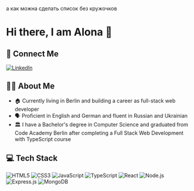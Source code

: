 а как можна сделать список без кружочков
# Hi there, I am Alona  👋

## 🔗 Connect Me
[![LinkedIn](https://img.shields.io/badge/LinkedIn-0077B5?style=for-the-badge&logo=linkedin&logoColor=white)](https://www.linkedin.com/in/alona-rahilevych)


## 🙍‍♀️ About Me 

* 🏠 Currently living in Berlin and building a career as full-stack web developer
* 🗣️ Proficient in English and German and fluent in Russian and Ukrainian
* 🏛️ I have a Bachelor's degree in Computer Science and graduated from Code Academy Berlin after completing a Full Stack Web Development with TypeScript сourse 

## 💻 Tech Stack

![HTML5](https://img.shields.io/badge/HTML5-E34F26?style=for-the-badge&logo=html5&logoColor=white)
![CSS3](https://img.shields.io/badge/CSS3-1572B6?style=for-the-badge&logo=css3&logoColor=white)
![JavaScript](https://img.shields.io/badge/JavaScript-F7DF1E?style=for-the-badge&logo=javascript&logoColor=black)
![TypeScript](https://img.shields.io/badge/TypeScript-007ACC?style=for-the-badge&logo=typescript&logoColor=white)
![React](https://img.shields.io/badge/React-20232A?style=for-the-badge&logo=react&logoColor=61DAFB)
![Node.js](https://img.shields.io/badge/Node.js-339933?style=for-the-badge&logo=nodedotjs&logoColor=white)
![Express.js](https://img.shields.io/badge/Express.js-000000?style=for-the-badge&logo=express&logoColor=white)
![MongoDB](https://img.shields.io/badge/MongoDB-47A248?style=for-the-badge&logo=mongodb&logoColor=white)






